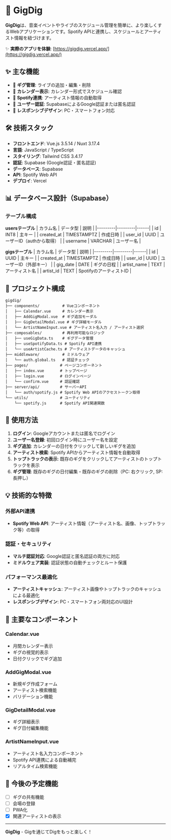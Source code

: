 # 🎵 GigDig

**GigDig**は、音楽イベントやライブのスケジュール管理を簡単に、より楽しくするWebアプリケーションです。Spotify APIと連携し、スケジュールとアーティスト情報を紐づけます。

✨ **実際のアプリを体験**: [https://gigdig.vercel.app/](https://gigdig.vercel.app/)

## ✨ 主な機能

- 🎤 **ギグ管理**: ライブの追加・編集・削除
- 📅 **カレンダー表示**: カレンダー形式でスケジュール確認
- 🎵 **Spotify連携**: アーティスト情報の自動取得
- 👤 **ユーザー認証**: SupabaseによるGoogle認証または匿名認証
- 📱 **レスポンシブデザイン**: PC・スマートフォン対応

## 🛠️ 技術スタック

- **フロントエンド**: Vue.js 3.5.14 / Nuxt 3.17.4
- **言語**: JavaScript / TypeScript
- **スタイリング**: Tailwind CSS 3.4.17
- **認証**: Supabase (Google認証・匿名認証)
- **データベース**: Supabase
- **API**: Spotify Web API
- **デプロイ**: Vercel

## 📊 データベース設計（Supabase）

### テーブル構成

**usersテーブル**
| カラム名 | データ型 | 説明 |
|---------|---------|------|
| id | INT8 | 主キー |
| created_at | TIMESTAMPTZ | 作成日時 |
| user_id | UUID | ユーザーID（authから取得） |
| username | VARCHAR | ユーザー名 |

**gigsテーブル**
| カラム名 | データ型 | 説明 |
|---------|---------|------|
| id | UUID | 主キー |
| created_at | TIMESTAMPTZ | 作成日時 |
| user_id | UUID | ユーザーID（外部キー） |
| gig_date | DATE | ギグの日程 |
| artist_name | TEXT | アーティスト名 |
| artist_id | TEXT | SpotifyのアーティストID |

## 📁 プロジェクト構成

```
gigdig/
├── components/          # Vueコンポーネント
│   ├── Calendar.vue     # カレンダー表示
│   ├── AddGigModal.vue  # ギグ追加モーダル
│   ├── GigDetailModal.vue # ギグ詳細モーダル
│   └── ArtistNameInput.vue # アーティスト名入力 / アーティスト選択
├── composables/         # 再利用可能なロジック
│   ├── useGigData.ts    # ギグデータ管理
│   ├── useSpotifyData.ts # Spotify API連携
│   └── useArtistCache.ts # アーティストデータのキャッシュ
├── middleware/          # ミドルウェア
│   └── auth.global.ts   # 認証チェック
├── pages/              # ページコンポーネント
│   ├── index.vue       # トップページ
│   ├── login.vue       # ログインページ
│   └── confirm.vue     # 認証確認
├── server/api/         # サーバーAPI
│   └── auth/spotify.js # Spotify Web APIのアクセストークン取得
└── utils/              # ユーティリティ
    └── spotify.js      # Spotify API関連関数
```

## 🎯 使用方法

1. **ログイン**: Googleアカウントまたは匿名でログイン
2. **ユーザー名登録**: 初回ログイン時にユーザー名を設定
3. **ギグ追加**: カレンダーの日付をクリックして新しいギグを追加
4. **アーティスト検索**: Spotify APIからアーティスト情報を自動取得
5. **トップトラックの表示**: 既存のギグをクリックしてアーティストのトップトラックを表示
6. **ギグ管理**: 既存のギグの日付編集・既存のギグの削除（PC: 右クリック, SP: 長押し）

## 💡 技術的な特徴

### 外部API連携
- **Spotify Web API**: アーティスト情報（アーティスト名、画像、トップトラック等）の取得

### 認証・セキュリティ
- **マルチ認証対応**: Google認証と匿名認証の両方に対応
- **ミドルウェア実装**: 認証状態の自動チェックとルート保護

### パフォーマンス最適化
- **アーティストキャッシュ**: アーティスト画像やトップトラックのキャッシュによる最適化
- **レスポンシブデザイン**: PC・スマートフォン両対応のUI設計

## 🔧 主要なコンポーネント

### Calendar.vue
- 月間カレンダー表示
- ギグの視覚的表示
- 日付クリックでギグ追加

### AddGigModal.vue
- 新規ギグ作成フォーム
- アーティスト検索機能
- バリデーション機能

### GigDetailModal.vue
- ギグ詳細表示
- ギグ日付編集機能

### ArtistNameInput.vue
- アーティスト名入力コンポーネント
- Spotify API連携による自動補完
- リアルタイム検索機能

## 🚧 今後の予定機能

- [ ] ギグの共有機能
- [ ] 会場の登録
- [ ] PWA化
- [x] 関連アーティストの表示

---

**GigDig** - Gigを通じてDigをもっと楽しく！
